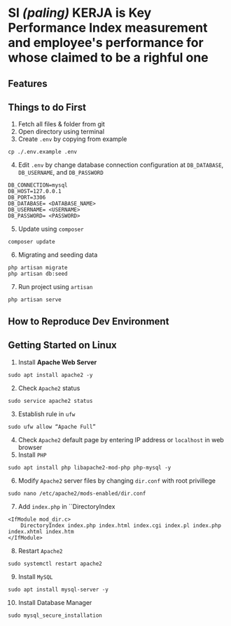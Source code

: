 # **SI *(paling)* KERJA** is Key Performance Index measurement and employee's performance for whose claimed to be a righful one

## **Features**

## **Things to do First**
1. Fetch all files & folder from git
2. Open directory using terminal
3. Create ``.env`` by copying from example
```
cp ./.env.example .env
```
4. Edit ``.env`` by change database connection configuration at ``DB_DATABASE``, ``DB_USERNAME``, and ``DB_PASSWORD``
```
DB_CONNECTION=mysql
DB_HOST=127.0.0.1
DB_PORT=3306
DB_DATABASE= <DATABASE_NAME>
DB_USERNAME= <USERNAME>
DB_PASSWORD= <PASSWORD>
```
5. Update using ``composer``
```
composer update
```
6. Migrating and seeding data
```
php artisan migrate
php artisan db:seed
```
7. Run project using ``artisan``
```
php artisan serve
```

## **How to Reproduce Dev Environment**

## **Getting Started on Linux**
1. Install **Apache Web Server**
```
sudo apt install apache2 -y
```
2. Check ``Apache2`` status
```
sudo service apache2 status
```
3. Establish rule in ``ufw``
```
sudo ufw allow “Apache Full”
```
4. Check ``Apache2`` default page by entering IP address or ``localhost`` in web browser
5. Install ``PHP``
```
sudo apt install php libapache2-mod-php php-mysql -y
```
6. Modify ``Apache2`` server files by changing ``dir.conf`` with root privillege
```
sudo nano /etc/apache2/mods-enabled/dir.conf
```
7. Add ``index.php`` in ``DirectoryIndex
```
<IfModule mod_dir.c>
	DirectoryIndex index.php index.html index.cgi index.pl index.php index.xhtml index.htm
</IfModule>
```
8. Restart ``Apache2``
```
sudo systemctl restart apache2
```
9. Install ``MySQL``
```
sudo apt install mysql-server -y
```
10. Install Database Manager
```
sudo mysql_secure_installation
```